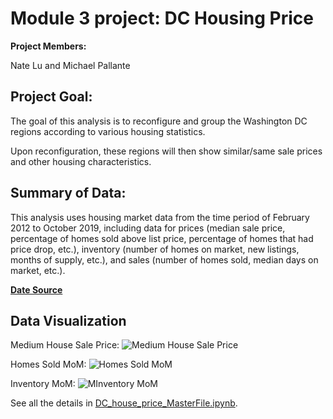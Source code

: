 # Module 3 project: DC Housing Price

**Project Members:** 

Nate Lu and Michael Pallante

## Project Goal:

The goal of this analysis is to reconfigure and group the Washington DC regions according to various housing statistics.

Upon reconfiguration, these regions will then show similar/same sale prices and other housing characteristics.

## Summary of Data:

This analysis uses housing market data from the time period of February 2012 to October 2019, including data for prices (median sale price, percentage of homes sold above list price, percentage of homes that had price drop, etc.), inventory (number of homes on market, new listings, months of supply, etc.), and sales (number of homes sold, median days on market, etc.).

**[Date Source](https://www.redfin.com/blog/data-center)**

## Data Visualization 

Medium House Sale Price:
![Medium House Sale Price](https://github.com/iuniorhsiung/mod3_project_DC_housing_price/blob/master/Time%20Series%20-%20Medium%20House%20Price.png)

Homes Sold MoM:
![Homes Sold MoM](https://github.com/iuniorhsiung/mod3_project_DC_housing_price/blob/master/Time%20Series%20-%20Medium%20House%20Price.png)

Inventory MoM:
![MInventory MoM](https://github.com/iuniorhsiung/mod3_project_DC_housing_price/blob/master/Time%20Series%20-%20Medium%20House%20Price.png)

See all the details in [DC_house_price_MasterFile.ipynb](https://github.com/iuniorhsiung/mod3_project_DC_housing_price/blob/master/DC_house_price_MasterFile.ipynb).
